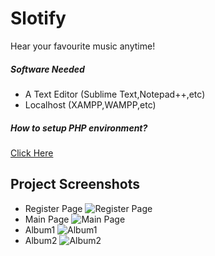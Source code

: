 # Slotify
Hear your favourite music anytime!

##### Software Needed
* A Text Editor (Sublime Text,Notepad++,etc)
* Localhost (XAMPP,WAMPP,etc)


##### How to setup PHP environment?
[Click Here](https://www.youtube.com/watch?v=kuMTZowwjus)

## Project Screenshots
* Register Page
![Register Page](https://github.com/ashishlakhani04/Slotify/blob/master/assets/Screenshots/RegisterPage.png)
* Main Page 
![Main Page](https://github.com/ashishlakhani04/Slotify/blob/master/assets/Screenshots/MainPage.png)
* Album1
![Album1](https://github.com/ashishlakhani04/Slotify/blob/master/assets/Screenshots/Album1.png)
* Album2 
![Album2](https://github.com/ashishlakhani04/Slotify/blob/master/assets/Screenshots/Album2.png)
